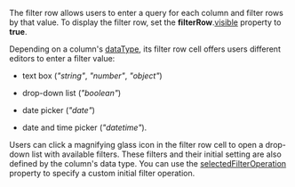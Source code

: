 The filter row allows users to enter a query for each column and filter rows by that value. To display the filter row, set the **filterRow**.[visible](/Documentation/ApiReference/UI_Components/dxTreeList/Configuration/filterRow/#visible) property to **true**.

Depending on a column's [dataType](/Documentation/ApiReference/UI_Components/dxTreeList/Configuration/columns/#dataType), its filter row cell offers users different editors to enter a filter value:

* text box (*"string"*, *"number"*, *"object"*)

* drop-down list (*"boolean"*)

* date picker (*"date"*)

* date and time picker (*"datetime"*).

Users can click a magnifying glass icon in the filter row cell to open a drop-down list with available filters. These filters and their initial setting are also defined by the column's data type. You can use the [selectedFilterOperation](/Documentation/ApiReference/UI_Components/dxTreeList/Configuration/columns/#selectedFilterOperation) property to specify a custom initial filter operation.
